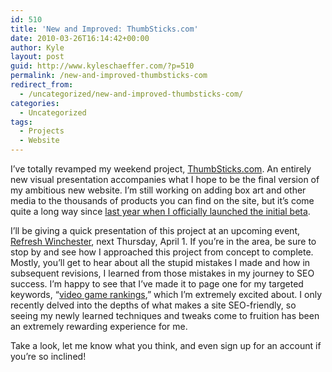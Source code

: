 ```yaml
---
id: 510
title: 'New and Improved: ThumbSticks.com'
date: 2010-03-26T16:14:42+00:00
author: Kyle
layout: post
guid: http://www.kyleschaeffer.com/?p=510
permalink: /new-and-improved-thumbsticks-com
redirect_from:
  - /uncategorized/new-and-improved-thumbsticks-com/
categories:
  - Uncategorized
tags:
  - Projects
  - Website
---
```

I’ve totally revamped my weekend project, [ThumbSticks.com](http://thumbsticks.com). An entirely new visual presentation accompanies what I hope to be the final version of my ambitious new website. I’m still working on adding box art and other media to the thousands of products you can find on the site, but it’s come quite a long way since [last year when I officially launched the initial beta](/announcing-thumbsticks-com).

I’ll be giving a quick presentation of this project at an upcoming event, [Refresh Winchester](http://www.refreshwinchester.org/), next Thursday, April 1. If you’re in the area, be sure to stop by and see how I approached this project from concept to complete. Mostly, you’ll get to hear about all the stupid mistakes I made and how in subsequent revisions, I learned from those mistakes in my journey to SEO success. I’m happy to see that I’ve made it to page one for my targeted keywords, “[video game rankings](http://www.google.com/search?q=video+game+rankings),” which I’m extremely excited about. I only recently delved into the depths of what makes a site SEO-friendly, so seeing my newly learned techniques and tweaks come to fruition has been an extremely rewarding experience for me.

Take a look, let me know what you think, and even sign up for an account if you’re so inclined!
